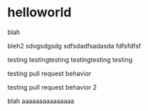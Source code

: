 # helloworld
blah

bleh2
sdvgsdgsdg
sdfsdadfsadasda
fdfsfdfsf



testing testingtesting testingtesting testing


testing pull request behavior

testing pull request behavior 2

blah
aaaaaaaaaaaaaaa
